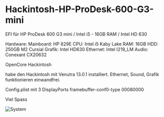 # Hackintosh-HP-ProDesk-600-G3-mini
EFI für HP ProDesk 600 G3 mini / Intel i5 - 16GB RAM / Intel HD 630


Hardware:
Mainboard: HP 829E
CPU: Intel i5 Kaby Lake
RAM: 16GB
HDD: 250GB M2 Cursial
Grafik: Intel HD630
Ethernet: Intel I219_LM
Audio: Conexant CX20632

OpenCore Hackintosh

habe den Hackintosh mit Venutra 13.0.1 installiert.
Ethernet, Sound, Grafik funktionieren einwandfrei.

Config.plist mit 3 DisplayPorts
framebuffer-conf0-type 00080000

Viel Spass 

![System](https://user-images.githubusercontent.com/18267888/204154108-8d6d3fa6-64f1-4f27-b9c7-2c68df42e5e8.png)
